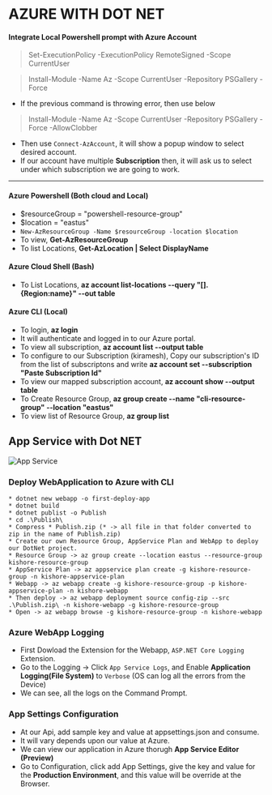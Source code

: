 # AZURE WITH DOT NET

#### Integrate Local Powershell prompt with Azure Account
> Set-ExecutionPolicy -ExecutionPolicy RemoteSigned -Scope CurrentUser

> Install-Module -Name Az -Scope CurrentUser -Repository PSGallery -Force 
* If the previous command is throwing error, then use below
> Install-Module -Name Az -Scope CurrentUser -Repository PSGallery -Force -AllowClobber
* Then use `Connect-AzAccount`, it will show a popup window to select desired account.
* If our account have multiple **Subscription** then, it will ask us to select under which subscription we are going to work.
-------
#### Azure Powershell (Both cloud and Local)
* $resourceGroup = "powershell-resource-group"
* $location = "eastus"
* `New-AzResourceGroup -Name $resourceGroup -location $location`
* To view, **Get-AzResourceGroup**
* To list Locations, **Get-AzLocation | Select DisplayName**

#### Azure Cloud Shell (Bash)
* To List Locations, **az account list-locations --query "[].{Region:name}" --out table**

#### Azure CLI (Local)
* To login, **az login**
* It will authenticate and logged in to our Azure portal.
* To view all subscription, **az account list --output table**
* To configure to our Subscription (kiramesh), Copy our subscription's ID from the list of subscriptons and write **az account set --subscription "Paste Subscription Id"**
* To view our mapped subscription account, **az account show --output table**
* To Create Resource Group, **az group create --name "cli-resource-group" --location "eastus"**
* To view list of Resource Group, **az group list**

## App Service with Dot NET

![App Service](https://github.com/rkishore1207/Azure-Dot-NET/assets/146698138/bd9137c5-78d9-468d-9ba9-0c11ebb72194)

### Deploy WebApplication to Azure with CLI
```
* dotnet new webapp -o first-deploy-app
* dotnet build
* dotnet publist -o Publish
* cd .\Publish\
* Compress * Publish.zip (* -> all file in that folder converted to zip in the name of Publish.zip)
* Create our own Resource Group, AppService Plan and WebApp to deploy our DotNet project.
* Resource Group -> az group create --location eastus --resource-group kishore-resource-group
* AppService Plan -> az appservice plan create -g kishore-resource-group -n kishore-appservice-plan
* Webapp -> az webapp create -g kishore-resource-group -p kishore-appservice-plan -n kishore-webapp
* Then deploy -> az webapp deployment source config-zip --src .\Publish.zip\ -n kishore-webapp -g kishore-resource-group
* Open -> az webapp browse -g kishore-resource-group -n kishore-webapp
```

### Azure WebApp Logging
* First Dowload the Extension for the Webapp, `ASP.NET Core Logging` Extension.
* Go to the Logging -> Click `App Service Logs`, and Enable **Application Logging(File System)** to `Verbose` (OS can log all the errors from the Device)
* We can see, all the logs on the Command Prompt.

### App Settings Configuration
* At our Api, add sample key and value at appsettings.json and consume.
* It will vary depends upon our value at Azure.
* We can view our application in Azure  thorugh **App Service Editor (Preview)**
* Go to Configuration, click add App Settings, give the key and value for the **Production Environment**, and this value will be override at the Browser.